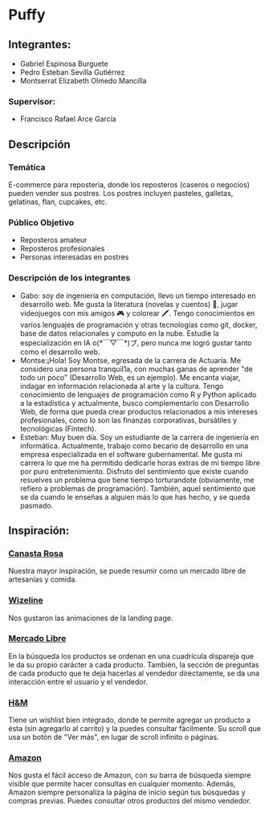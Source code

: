 # Puffy

## Integrantes:
- Gabriel Espinosa Burguete
- Pedro Esteban Sevilla Gutiérrez
- Montserrat Elizabeth Olmedo Mancilla

### Supervisor:
- Francisco Rafael Arce García

## Descripción

### Temática
E-commerce para repostería, donde los reposteros (caseros o negocios) pueden vender sus postres. Los postres incluyen pasteles, galletas, gelatinas, flan, cupcakes, etc.

### Público Objetivo
- Reposteros amateur
- Reposteros profesionales
- Personas interesadas en postres

### Descripción de los integrantes
- Gabo: soy de ingeniería en computación, llevo un tiempo interesado en desarrollo web. Me gusta la literatura (novelas y cuentos) 📖, jugar videojuegos con mis amigos 🎮 y colorear 🖍. Tengo conocimientos en varios lenguajes de programación y otras tecnologías como git, docker, base de datos relacionales y computo en la nube. Estudie la especialización en IA o(\*￣▽￣\*)ブ, pero nunca me logró gustar tanto como el desarrollo web.
- Montse:¡Hola! Soy Montse, egresada de la carrera de Actuaría.  Me considero una persona tranquil1a, con muchas ganas de aprender "de todo un poco" (Desarrollo Web, es un ejemplo). Me encanta viajar, indagar en información relacionada al arte y la cultura. Tengo conocimiento de lenguajes de programación como R y Python aplicado a la estadística y actualmente, busco complementarlo con Desarrollo Web, de forma que pueda crear productos relacionados a mis intereses profesionales, como lo son las finanzas corporativas, bursátiles y tecnológicas (Fintech).
- Esteban: Muy buen día. Soy un estudiante de la carrera de ingeniería en informática. Actualmente, trabajo como becario de desarrollo en una empresa especializada en el software gubernamental. Me gusta mi carrera lo que me ha permitido dedicarle horas extras de mi tiempo libre por puro entretenimiento.
Disfruto del sentimiento que existe cuando resuelves un problema que tiene tiempo torturandote (obviamente, me refiero a problemas de programación). 
También, aquel sentimiento que se da cuando le enseñas a alguien más lo que has hecho, y se queda pasmado.

## Inspiración:
### [Canasta Rosa](https://canastarosa.com/)
Nuestra mayor inspiración, se puede resumir como un mercado libre de artesanías y comida.

### [Wizeline](https://www.wizeline.com/)
Nos gustaron las animaciones de la landing page.

### [Mercado Libre](https://articulo.mercadolibre.com.mx/)
En la búsqueda los productos se ordenan en una cuadrícula dispareja que le da su propio carácter a cada producto. También, la sección de preguntas de cada producto que te deja hacerlas al vendedor directamente, se da una interacción entre el usuario y el vendedor.

### [H&M](https://www2.hm.com/es_mx/)
Tiene un wishlist bien integrado, donde te permite agregar un producto a ésta (sin agregarlo al carrito) y la puedes consultar fácilmente. Su scroll que usa un botón de "Ver más", en lugar de scroll infinito o páginas.

### [Amazon](https://www.amazon.com.mx/)
Nos gusta el fácil acceso de Amazon, con su barra de búsqueda siempre visible que permite hacer consultas en cualquier momento. Además, Amazon siempre personaliza la página de inicio según tus búsquedas y compras previas. Puedes consultar otros productos del mismo vendedor.
